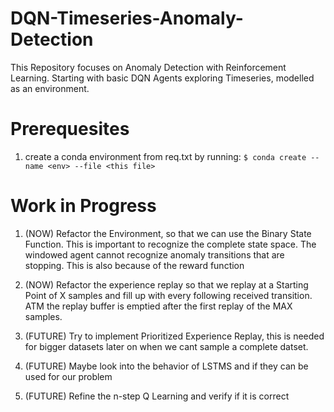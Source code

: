 # DQN-Timeseries-Anomaly-Detection

This Repository focuses on Anomaly Detection with Reinforcement Learning. Starting with basic DQN Agents exploring Timeseries, modelled as an environment.

# Prerequesites

1. create a conda environment from req.txt by running:
  ```$ conda create --name <env> --file <this file>```
  
# Work in Progress

1. (NOW) Refactor the Environment, so that we can use the Binary State Function. This is important to recognize the complete
state space. The windowed agent cannot recognize anomaly transitions that are stopping. This is also because of the 
reward function

2. (NOW) Refactor the experience replay so that we replay at a Starting Point of X samples and fill up with every following 
received transition. ATM the replay buffer is emptied after the first replay of the MAX samples.

2. (FUTURE) Try to implement Prioritized Experience Replay, this is needed for bigger datasets later on when we cant sample a
complete datset.

3. (FUTURE) Maybe look into the behavior of LSTMS and if they can be used for our problem

4. (FUTURE) Refine the n-step Q Learning and verify if it is correct

